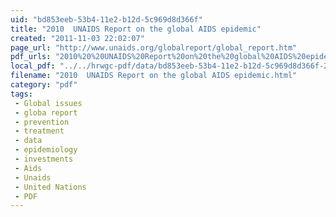```yaml
---
uid: "bd853eeb-53b4-11e2-b12d-5c969d8d366f"
title: "2010  UNAIDS Report on the global AIDS epidemic"
created: "2011-11-03 22:02:07"
page_url: "http://www.unaids.org/globalreport/global_report.htm"
pdf_urls: "2010%20%20UNAIDS%20Report%20on%20the%20global%20AIDS%20epidemic.resources/20101123_GlobalReport_full_en.pdf"
local_pdf: "../../hrwgc-pdf/data/bd853eeb-53b4-11e2-b12d-5c969d8d366f-2010-unaids-report-on-the-global-aids-epidemic.pdf"
filename: "2010  UNAIDS Report on the global AIDS epidemic.html"
category: "pdf"
tags: 
 - Global issues
 - globa report
 - prevention
 - treatment
 - data
 - epidemiology
 - investments
 - Aids
 - Unaids
 - United Nations
 - PDF
---
```

